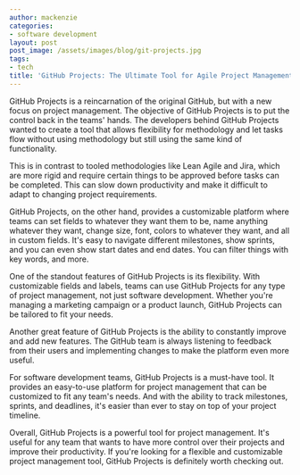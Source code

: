 ```yaml
---
author: mackenzie
categories:
- software development
layout: post
post_image: /assets/images/blog/git-projects.jpg
tags:
- tech
title: 'GitHub Projects: The Ultimate Tool for Agile Project Management'
---
```


GitHub Projects is a reincarnation of the original GitHub, but with a new focus on project management. The objective of GitHub Projects is to put the control back in the teams' hands. The developers behind GitHub Projects wanted to create a tool that allows flexibility for methodology and let tasks flow without using methodology but still using the same kind of functionality.

This is in contrast to tooled methodologies like Lean Agile and Jira, which are more rigid and require certain things to be approved before tasks can be completed. This can slow down productivity and make it difficult to adapt to changing project requirements.

GitHub Projects, on the other hand, provides a customizable platform where teams can set fields to whatever they want them to be, name anything whatever they want, change size, font, colors to whatever they want, and all in custom fields. It's easy to navigate different milestones, show sprints, and you can even show start dates and end dates. You can filter things with key words, and more.

One of the standout features of GitHub Projects is its flexibility. With customizable fields and labels, teams can use GitHub Projects for any type of project management, not just software development. Whether you're managing a marketing campaign or a product launch, GitHub Projects can be tailored to fit your needs.

Another great feature of GitHub Projects is the ability to constantly improve and add new features. The GitHub team is always listening to feedback from their users and implementing changes to make the platform even more useful.

For software development teams, GitHub Projects is a must-have tool. It provides an easy-to-use platform for project management that can be customized to fit any team's needs. And with the ability to track milestones, sprints, and deadlines, it's easier than ever to stay on top of your project timeline.

Overall, GitHub Projects is a powerful tool for project management. It's useful for any team that wants to have more control over their projects and improve their productivity. If you're looking for a flexible and customizable project management tool, GitHub Projects is definitely worth checking out.